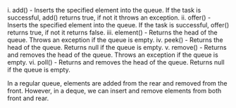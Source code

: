 i. add() - Inserts the specified element into the queue. If the task is successful, add() returns true, if not it throws an exception.
ii. offer() - Inserts the specified element into the queue. If the task is successful, offer() returns true, if not it returns false.
iii. element() - Returns the head of the queue. Throws an exception if the queue is empty.
iv. peek() - Returns the head of the queue. Returns null if the queue is empty.
v. remove() - Returns and removes the head of the queue. Throws an exception if the queue is empty.
vi. poll() - Returns and removes the head of the queue. Returns null if the queue is empty.

In a regular queue, elements are added from the rear and removed from the front. However, in a deque, we can insert and remove elements from both front and rear.